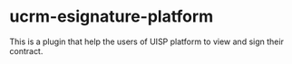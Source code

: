# ucrm-esignature-platform
This is a plugin that help the users of UISP platform to view and sign their contract.
